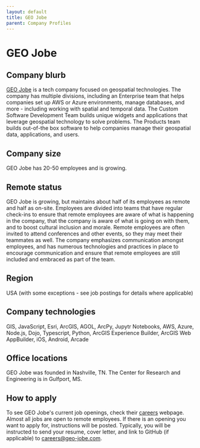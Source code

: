 ```yaml
---
layout: default
title: GEO Jobe
parent: Company Profiles
---
```


# GEO Jobe

## Company blurb

[GEO Jobe](https://www.geo-jobe.com/) is a tech company focused on geospatial technologies. The company has multiple divisions, including an Enterprise team that helps companies set up AWS or Azure environments, manage databases, and more - including working with spatial and temporal data.
The Custom Software Development Team builds unique widgets and applications that leverage geospatial technology to solve problems.
The Products team builds out-of-the box software to help companies manage their geospatial data, applications, and users.

## Company size

GEO Jobe has 20-50 employees and is growing.

## Remote status

GEO Jobe is growing, but maintains about half of its employees as remote and half as on-site. Employees are divided into teams that have regular check-ins to ensure that remote employees are aware of what is happening in the company, that the company is aware of what is going on with them, and to boost cultural inclusion and morale. Remote employees are often invited to attend conferences and other events, so they may meet their teammates as well. The company emphasizes communication amongst employees, and has numerous technologies and practices in place to encourage communication and ensure that remote employees are still included and embraced as part of the team.

## Region

USA (with some exceptions - see job postings for details where applicable)

## Company technologies

GIS, JavaScript, Esri, ArcGIS, AGOL, ArcPy, Jupytr Notebooks, AWS, Azure, Node.js, Dojo, Typescript, Python, ArcGIS Experience Builder, ArcGIS Web AppBuilder, iOS, Android, Arcade

## Office locations

GEO Jobe was founded in Nashville, TN. The Center for Research and Engineering is in Gulfport, MS.

## How to apply

To see GEO Jobe's current job openings, check their [careers](https://www.geo-jobe.com/careers/) webpage. Almost all jobs are open to remote employees. If there is an opening you want to apply for, instructions will be posted. Typically, you will be instructed to send your resume, cover letter, and link to GitHub (if applicable) to careers@geo-jobe.com.
